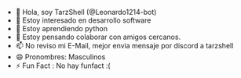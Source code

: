 - 👋 Hola, soy TarzShell (@Leonardo1214-bot)
- 👀 Estoy interesado en desarrollo software
- 🌱 Estoy aprendiendo python
- 💞️ Estoy pensando colaborar con amigos cercanos.
- 📫 No reviso mi E-Mail, mejor envia mensaje por discord a tarzshell
- 😄 Pronombres: Masculinos
- ⚡ Fun Fact : No hay funfact :(

<!---
Si lees esto bienvenido a mi perfil lol
--->
